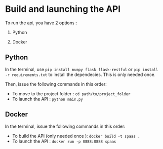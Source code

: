 # Build and launching the API 

To run the api, you have 2 options : 

1. Python  

2. Docker 

## Python   

In the terminal, use ` pip install numpy flask flask-restful ` or `pip install -r requirements.txt` to install the dependecies. This is only needed once. 

Then, issue the following commands in this order: 
- To move to the project folder : `cd path/to/project_folder`
- To launch the API : `python main.py`

## Docker 
In the terminal, issue the following commands in this order: 

- To build the API (only needed once ):  `docker build -t spaas .` 
- To launch the API : `docker run -p 8888:8888 spaas`

